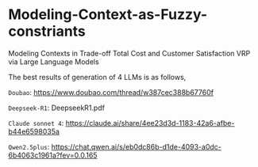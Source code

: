 # Modeling-Context-as-Fuzzy-constriants
Modeling Contexts in Trade-off Total Cost and Customer Satisfaction VRP via Large Language Models

The best results of generation of 4 LLMs is as follows,

`Doubao`: https://www.doubao.com/thread/w387cec388b67760f

`Deepseek-R1`: DeepseekR1.pdf

`Claude sonnet 4`: https://claude.ai/share/4ee23d3d-1183-42a6-afbe-b44e6598035a

`Qwen2.5plus`: https://chat.qwen.ai/s/eb0dc86b-d1de-4093-a0dc-6b4063c1961a?fev=0.0.165
